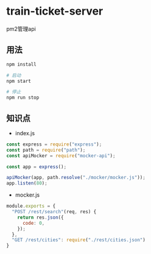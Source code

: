 # train-ticket-server
pm2管理api

## 用法
```sh
npm install

# 启动
npm start

# 停止
npm run stop
```

## 知识点
- index.js

```js
const express = require("express");
const path = require("path");
const apiMocker = require("mocker-api");

const app = express();

apiMocker(app, path.resolve("./mocker/mocker.js"));
app.listen(80);
```

- mocker.js
```js
module.exports = {
  "POST /rest/search"(req, res) {
    return res.json({
      code: 0,
    });
  },
  "GET /rest/cities": require("./rest/cities.json")
}
```
